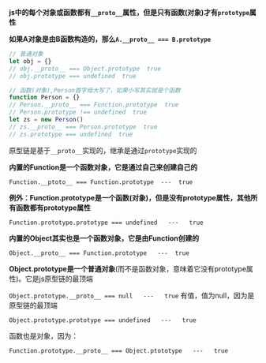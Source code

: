 **js中的每个对象或函数都有`__proto__`属性，但是只有函数(对象)才有`prototype`属性**

**如果A对象是由B函数构造的，那么`A.__proto__ === B.prototype`**

```js
// 普通对象
let obj = {}
// obj.__proto__ === Object.prototype  true
// obj.prototype === undefined  true

// 函数(对象),Person首字母大写了，如果小写其实就是个函数
function Person = {}
// Person.__proto__ === Function.prototype  true
// Person.prototype !== undefined  true
let zs = new Person()
// zs.__proto__ === Person.prototype  true
// zs.prototype === undefined  true
```

原型链是基于`__proto__`实现的，继承是通过`prototype`实现的

**内置的Function是一个函数对象，它是通过自己来创建自己的**

`Function.__ptoto__ === Function.prototype  ---  true     `

**例外：Function.prototype是一个函数(对象)，但是没有prototype属性，其他所有函数都有prototype属性**

`Function.prototype.prototype === undefined   ---   true`



**内置的Object其实也是一个函数对象，它是由Function创建的**

`Object.__proto__ === Function.prototype   ---  true`

**Object.prototype是一个普通对象**(而不是函数对象，意味着它没有prototype属性)。它是js原型链的最顶端

`Object.prototype.__proto__ === null   ---   true` 有值，值为null，因为是原型链的最顶端

`Object.prototype.prototype === undefined   ---   true`

函数也是对象，因为：

`Function.prototype.__proto__ === Object.ptototype   ---   true`